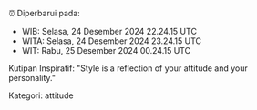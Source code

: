⏰ Diperbarui pada:
- WIB: Selasa, 24 Desember 2024 22.24.15 UTC
- WITA: Selasa, 24 Desember 2024 23.24.15 UTC
- WIT: Rabu, 25 Desember 2024 00.24.15 UTC

Kutipan Inspiratif:
"Style is a reflection of your attitude and your personality."


Kategori: attitude

